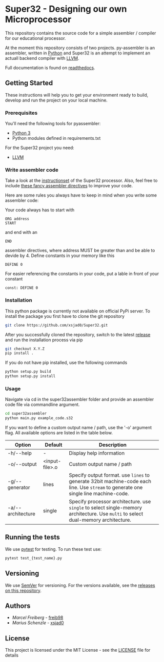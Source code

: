 # Super32 - Designing our own Microprocessor

This repository contains the source code for a simple assembler / compiler for our educational processor.

At the moment this repository consists of two projects. py-assembler is an assembler, written in [Python](https://www.python.org/) and Super32 is an attempt to implement an actuall backend compiler with [LLVM](https://llvm.org/).

Full documentation is found on [readthedocs](super32.readthedocs.io/en/latest).

## Getting Started

These instructions will help you to get your environment ready to build, develop and run the project on your local machine.

### Prerequisites

You'll need the following tools for pyassembler:

- [Python 3](https://www.python.org/)
- Python modules defined in requirements.txt

For the Super32 project you need:

- [LLVM](https://llvm.org/)

### Write assembler code

Take a look at the [instructionset](https://github.com/xsjad0/Super32/blob/master/super32assembler/instructionset.json) of the Super32 processor.
Also, feel free to include [these fancy assembler directives](https://github.com/xsjad0/Super32/blob/master/super32assembler/preprocessor/asmdirectives.py) to improve your code.

Here are some rules you always have to keep in mind when you write some assembler code:

Your code always has to start with
```Assembler
ORG address
START
```
and end with an
```Assembler
END
```
assembler directives, where address MUST be greater than and be able to devide by 4.
Define constants in your memory like this
```Assembler
DEFINE 0
```
For easier referencing the constants in your code, put a lable in front of your constant
```Assembler
const: DEFINE 0
```

### Installation

This python package is currently not available on official PyPi server. To install the package
you first have to clone the git repository

```Bash
git clone https://github.com/xsjad0/Super32.git
```

After you successfully cloned the repository, switch to the latest [release](https://github.com/xsjad0/Super32/releases) and run the installation process via pip

```Bash
git checkout X.Y.Z
pip install .
```

If you do not have pip installed, use the following commands

```Bash
python setup.py build
python setup.py install
```

### Usage

Navigate via cd in the super32assembler folder and provide an assembler code file
via commandline argument.

```Bash
cd super32assembler
python main.py example_code.s32
```

If you want to define a custom output name / path, use the '-o' argument flag.
All available options are listed in the table below.

Option | Default | Description
-|-|-
-h/--help | - | Display help information
-o/--output | \<input-file\>.o | Custom output name / path
-g/--generator | lines | Specify output format. use ```lines``` to generate 32bit machine-code each line. Use ```stream``` to generate one single line machine-code.
-a/--architecture | single | Specify processor architecture. use ```single``` to select single-memory architecture. Use ```multi``` to select dual-memory architecture.

## Running the tests

We use [pytest](https://docs.pytest.org/en/latest/) for testing. To run these test use:

```Bash
pytest test_{test_name}.py
```

## Versioning

We use [SemVer](http://semver.org/) for versioning. For the versions available, see the [releases on this repository](https://github.com/xsjad0/Super32/releases).

## Authors

- *Marcel Freiberg* - [freib98](https://github.com/freib98)
- *Marius Schenzle* - [xsjad0](https://github.com/xsjad0)

## License

This project is licensed under the MIT License - see the [LICENSE](https://github.com/xsjad0/Super32/blob/master/LICENSE) file for details

